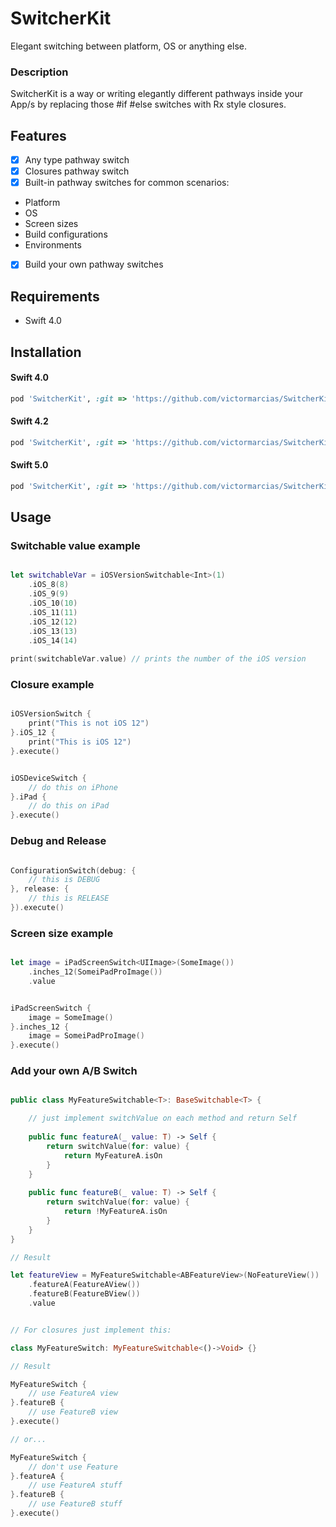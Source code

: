 # SwitcherKit
Elegant switching between platform, OS or anything else.

### Description
SwitcherKit is a way or writing elegantly different pathways inside your App/s by replacing those #if #else switches with Rx style closures.

## Features
- [x] Any type pathway switch
- [x] Closures pathway switch
- [x] Built-in pathway switches for common scenarios:
- Platform
- OS
- Screen sizes
- Build configurations
- Environments
- [x] Build your own pathway switches


## Requirements
- Swift 4.0

## Installation
#### Swift 4.0
```ruby
pod 'SwitcherKit', :git => 'https://github.com/victormarcias/SwitcherKit.git', :tag => '0.1.0'
```
#### Swift 4.2
```ruby
pod 'SwitcherKit', :git => 'https://github.com/victormarcias/SwitcherKit.git', :tag => '0.1.2'
```
#### Swift 5.0
```ruby
pod 'SwitcherKit', :git => 'https://github.com/victormarcias/SwitcherKit.git', :tag => '0.5.0'
```

## Usage

### Switchable value example
```swift

let switchableVar = iOSVersionSwitchable<Int>(1)
    .iOS_8(8)
    .iOS_9(9)
    .iOS_10(10)
    .iOS_11(11)
    .iOS_12(12)
    .iOS_13(13)
    .iOS_14(14)
    
print(switchableVar.value) // prints the number of the iOS version
```

### Closure example
```swift

iOSVersionSwitch {
    print("This is not iOS 12")
}.iOS_12 {
    print("This is iOS 12")
}.execute()
```

```swift

iOSDeviceSwitch {
    // do this on iPhone
}.iPad {
    // do this on iPad
}.execute()
```

### Debug and Release
```swift

ConfigurationSwitch(debug: {
    // this is DEBUG
}, release: {
    // this is RELEASE
}).execute()
```

### Screen size example
```swift

let image = iPadScreenSwitch<UIImage>(SomeImage())
    .inches_12(SomeiPadProImage())
    .value
```

```swift

iPadScreenSwitch {
    image = SomeImage()
}.inches_12 {
    image = SomeiPadProImage()
}.execute()
```

### Add your own A/B Switch

```swift

public class MyFeatureSwitchable<T>: BaseSwitchable<T> {

    // just implement switchValue on each method and return Self
    
    public func featureA(_ value: T) -> Self {
        return switchValue(for: value) {
            return MyFeatureA.isOn
        }
    }
    
    public func featureB(_ value: T) -> Self {
        return switchValue(for: value) {
            return !MyFeatureA.isOn
        }
    }
}

// Result

let featureView = MyFeatureSwitchable<ABFeatureView>(NoFeatureView())
    .featureA(FeatureAView())
    .featureB(FeatureBView())
    .value
```

```swift

// For closures just implement this:

class MyFeatureSwitch: MyFeatureSwitchable<()->Void> {}

// Result

MyFeatureSwitch {
    // use FeatureA view
}.featureB {
    // use FeatureB view
}.execute()

// or...

MyFeatureSwitch {
    // don't use Feature
}.featureA {
    // use FeatureA stuff
}.featureB {
    // use FeatureB stuff
}.execute()
```
